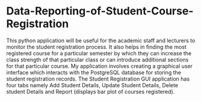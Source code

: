 # Data-Reporting-of-Student-Course-Registration
This python application will be useful for the academic staff and lecturers to monitor the student registration process. It also helps in finding the most registered course for a particular semester by which they can increase the class strength of that particular class or can introduce additional sections for that particular course. My application involves creating a graphical user interface which interacts with the PostgreSQL database for storing the student registration records. The Student Registration GUI application has four tabs namely Add Student Details, Update Student Details, Delete student Details and Report (displays bar plot of courses registered).